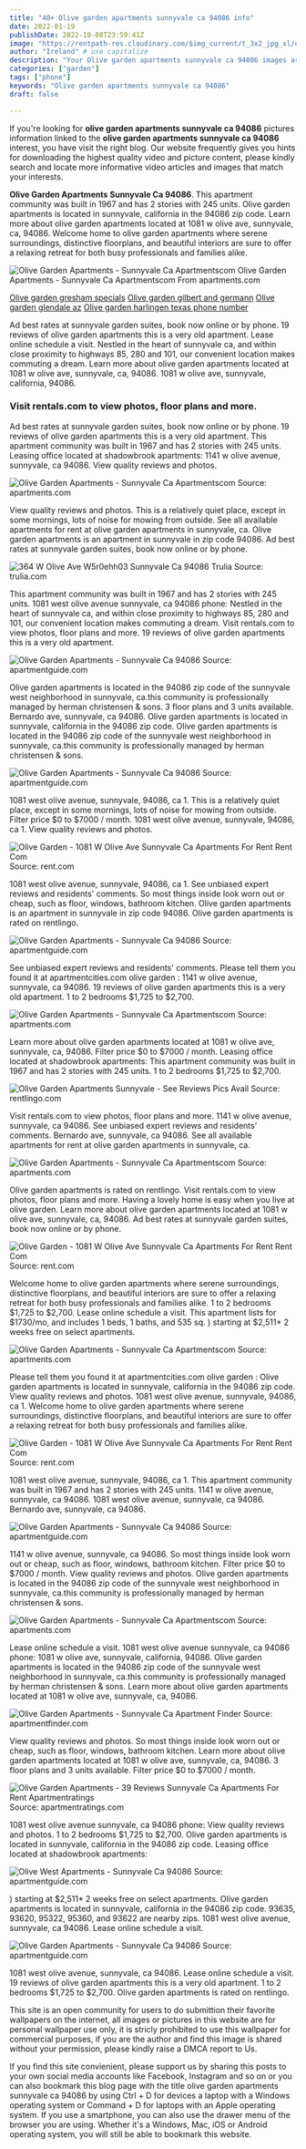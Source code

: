 ```yaml
---
title: "40+ Olive garden apartments sunnyvale ca 94086 info"
date: 2022-01-19
publishDate: 2022-10-08T23:59:41Z
image: "https://rentpath-res.cloudinary.com/$img_current/t_3x2_jpg_xl/e58bbc0d7772f12c6efdd009acb9d126"
author: "Ireland" # use capitalize
description: "Your Olive garden apartments sunnyvale ca 94086 images are ready in this website. Olive garden apartments sunnyvale ca 94086 are a topic that is being searched for and liked by netizens today. You can Get the Olive garden apartments sunnyvale ca 94086 files here. Find and Download all royalty-free images."
categories: ["garden"]
tags: ["phone"]
keywords: "Olive garden apartments sunnyvale ca 94086"
draft: false

---
```


If you're looking for **olive garden apartments sunnyvale ca 94086** pictures information linked to the **olive garden apartments sunnyvale ca 94086** interest, you have visit the right  blog.  Our website frequently  gives you  hints  for downloading  the highest  quality video and picture  content, please kindly search and locate more informative video articles and images  that match your interests.

**Olive Garden Apartments Sunnyvale Ca 94086**. This apartment community was built in 1967 and has 2 stories with 245 units. Olive garden apartments is located in sunnyvale, california in the 94086 zip code. Learn more about olive garden apartments located at 1081 w olive ave, sunnyvale, ca, 94086. Welcome home to olive garden apartments where serene surroundings, distinctive floorplans, and beautiful interiors are sure to offer a relaxing retreat for both busy professionals and families alike.

![Olive Garden Apartments - Sunnyvale Ca Apartmentscom](https://images1.apartments.com/i2/9S-xsXs6O7BjT0ULt089xb-gjQJUtCT_16Gpf4TbFbI/117/olive-garden-apartments-sunnyvale-ca-building-photo.jpg?p=1 "Olive Garden Apartments - Sunnyvale Ca Apartmentscom")
Olive Garden Apartments - Sunnyvale Ca Apartmentscom From apartments.com

[Olive garden gresham specials](/olive-garden-gresham-specials/)
[Olive garden gilbert and germann](/olive-garden-gilbert-and-germann/)
[Olive garden glendale az](/olive-garden-glendale-az/)
[Olive garden harlingen texas phone number](/olive-garden-harlingen-texas-phone-number/)

Ad best rates at sunnyvale garden suites, book now online or by phone. 19 reviews of olive garden apartments this is a very old apartment. Lease online schedule a visit. Nestled in the heart of sunnyvale ca, and within close proximity to highways 85, 280 and 101, our convenient location makes commuting a dream. Learn more about olive garden apartments located at 1081 w olive ave, sunnyvale, ca, 94086. 1081 w olive ave, sunnyvale, california, 94086.

### Visit rentals.com to view photos, floor plans and more.

Ad best rates at sunnyvale garden suites, book now online or by phone. 19 reviews of olive garden apartments this is a very old apartment. This apartment community was built in 1967 and has 2 stories with 245 units. Leasing office located at shadowbrook apartments: 1141 w olive avenue, sunnyvale, ca 94086. View quality reviews and photos.


![Olive Garden Apartments - Sunnyvale Ca Apartmentscom](https://images1.apartments.com/i2/SzUYmiHx2JT96qcEdmtHvASXVQGss535wIx60VG8p50/117/olive-garden-apartments-sunnyvale-ca-building-photo.jpg?p=1 "Olive Garden Apartments - Sunnyvale Ca Apartmentscom")
Source: apartments.com

View quality reviews and photos. This is a relatively quiet place, except in some mornings, lots of noise for mowing from outside. See all available apartments for rent at olive garden apartments in sunnyvale, ca. Olive garden apartments is an apartment in sunnyvale in zip code 94086. Ad best rates at sunnyvale garden suites, book now online or by phone.

![364 W Olive Ave W5r0ehh03 Sunnyvale Ca 94086 Trulia](https://www.trulia.com/pictures/thumbs_4/zillowstatic/fp/a8904435d3299ef05a034fcac0be6caf-full.jpg "364 W Olive Ave W5r0ehh03 Sunnyvale Ca 94086 Trulia")
Source: trulia.com

This apartment community was built in 1967 and has 2 stories with 245 units. 1081 west olive avenue sunnyvale, ca 94086 phone: Nestled in the heart of sunnyvale ca, and within close proximity to highways 85, 280 and 101, our convenient location makes commuting a dream. Visit rentals.com to view photos, floor plans and more. 19 reviews of olive garden apartments this is a very old apartment.

![Olive Garden Apartments - Sunnyvale Ca 94086](https://rentpath-res.cloudinary.com/$img_current/t_3x2_jpg_xl/c0974574a6cfab81553a439cdb05e3f2 "Olive Garden Apartments - Sunnyvale Ca 94086")
Source: apartmentguide.com

Olive garden apartments is located in the 94086 zip code of the sunnyvale west neighborhood in sunnyvale, ca.this community is professionally managed by herman christensen &amp; sons. 3 floor plans and 3 units available. Bernardo ave, sunnyvale, ca 94086. Olive garden apartments is located in sunnyvale, california in the 94086 zip code. Olive garden apartments is located in the 94086 zip code of the sunnyvale west neighborhood in sunnyvale, ca.this community is professionally managed by herman christensen &amp; sons.

![Olive Garden Apartments - Sunnyvale Ca 94086](https://rentpath-res.cloudinary.com/$img_current/t_3x2_jpg_xl/3538996497f2f9dfb626dbc261053fa7 "Olive Garden Apartments - Sunnyvale Ca 94086")
Source: apartmentguide.com

1081 west olive avenue, sunnyvale, 94086, ca 1. This is a relatively quiet place, except in some mornings, lots of noise for mowing from outside. Filter price $0 to $7000 / month. 1081 west olive avenue, sunnyvale, 94086, ca 1. View quality reviews and photos.

![Olive Garden - 1081 W Olive Ave Sunnyvale Ca Apartments For Rent Rent Com](https://rentpath-res.cloudinary.com/$img_current/t_3x2_jpg_xl/a785e7c77f782a02f21836476ef4b25a "Olive Garden - 1081 W Olive Ave Sunnyvale Ca Apartments For Rent Rent Com")
Source: rent.com

1081 west olive avenue, sunnyvale, 94086, ca 1. See unbiased expert reviews and residents&#039; comments. So most things inside look worn out or cheap, such as floor, windows, bathroom kitchen. Olive garden apartments is an apartment in sunnyvale in zip code 94086. Olive garden apartments is rated on rentlingo.

![Olive Garden Apartments - Sunnyvale Ca 94086](https://rentpath-res.cloudinary.com/$img_current/t_3x2_jpg_xl/50749af0eda21ef00b6049e4ffaca723 "Olive Garden Apartments - Sunnyvale Ca 94086")
Source: apartmentguide.com

See unbiased expert reviews and residents&#039; comments. Please tell them you found it at apartmentcities.com olive garden : 1141 w olive avenue, sunnyvale, ca 94086. 19 reviews of olive garden apartments this is a very old apartment. 1 to 2 bedrooms $1,725 to $2,700.

![Olive Garden Apartments - Sunnyvale Ca Apartmentscom](https://images1.apartments.com/m2/_8i7AegMSSyJN-T3jGIrBhhUyM4sc3-SIZ-ylCEDOFU/H330W495/olive-garden-apartments-sunnyvale-ca-map-image-of-the-property.jpg?p=1 "Olive Garden Apartments - Sunnyvale Ca Apartmentscom")
Source: apartments.com

Learn more about olive garden apartments located at 1081 w olive ave, sunnyvale, ca, 94086. Filter price $0 to $7000 / month. Leasing office located at shadowbrook apartments: This apartment community was built in 1967 and has 2 stories with 245 units. 1 to 2 bedrooms $1,725 to $2,700.

![Olive Garden Apartments Sunnyvale - See Reviews Pics Avail](https://s3.amazonaws.com/rentlingo-landlord-production/original/1034/pic_1.jpg "Olive Garden Apartments Sunnyvale - See Reviews Pics Avail")
Source: rentlingo.com

Visit rentals.com to view photos, floor plans and more. 1141 w olive avenue, sunnyvale, ca 94086. See unbiased expert reviews and residents&#039; comments. Bernardo ave, sunnyvale, ca 94086. See all available apartments for rent at olive garden apartments in sunnyvale, ca.

![Olive Garden Apartments - Sunnyvale Ca Apartmentscom](https://images1.apartments.com/i2/9jfwFfBRYOPvuRGW1q7oAdPLOe_NCxA7zyWf2r8fCVY/117/olive-garden-apartments-sunnyvale-ca-1x1.jpg?p=1 "Olive Garden Apartments - Sunnyvale Ca Apartmentscom")
Source: apartments.com

Olive garden apartments is rated on rentlingo. Visit rentals.com to view photos, floor plans and more. Having a lovely home is easy when you live at olive garden. Learn more about olive garden apartments located at 1081 w olive ave, sunnyvale, ca, 94086. Ad best rates at sunnyvale garden suites, book now online or by phone.

![Olive Garden - 1081 W Olive Ave Sunnyvale Ca Apartments For Rent Rent Com](https://rentpath-res.cloudinary.com/$img_current/t_3x2_jpg_xl/7895b92f41d3afbb6a3f2f1c1c5ac00b "Olive Garden - 1081 W Olive Ave Sunnyvale Ca Apartments For Rent Rent Com")
Source: rent.com

Welcome home to olive garden apartments where serene surroundings, distinctive floorplans, and beautiful interiors are sure to offer a relaxing retreat for both busy professionals and families alike. 1 to 2 bedrooms $1,725 to $2,700. Lease online schedule a visit. This apartment lists for $1730/mo, and includes 1 beds, 1 baths, and 535 sq. ) starting at $2,511* 2 weeks free on select apartments.

![Olive Garden Apartments - Sunnyvale Ca Apartmentscom](https://images1.apartments.com/i2/9S-xsXs6O7BjT0ULt089xb-gjQJUtCT_16Gpf4TbFbI/117/olive-garden-apartments-sunnyvale-ca-building-photo.jpg?p=1 "Olive Garden Apartments - Sunnyvale Ca Apartmentscom")
Source: apartments.com

Please tell them you found it at apartmentcities.com olive garden : Olive garden apartments is located in sunnyvale, california in the 94086 zip code. View quality reviews and photos. 1081 west olive avenue, sunnyvale, 94086, ca 1. Welcome home to olive garden apartments where serene surroundings, distinctive floorplans, and beautiful interiors are sure to offer a relaxing retreat for both busy professionals and families alike.

![Olive Garden - 1081 W Olive Ave Sunnyvale Ca Apartments For Rent Rent Com](https://rentpath-res.cloudinary.com/$img_current/t_3x2_jpg_xl/c6a4e65a9387011a6cbebbdeb4793cd1 "Olive Garden - 1081 W Olive Ave Sunnyvale Ca Apartments For Rent Rent Com")
Source: rent.com

1081 west olive avenue, sunnyvale, 94086, ca 1. This apartment community was built in 1967 and has 2 stories with 245 units. 1141 w olive avenue, sunnyvale, ca 94086. 1081 west olive avenue, sunnyvale, ca 94086. Bernardo ave, sunnyvale, ca 94086.

![Olive Garden Apartments - Sunnyvale Ca 94086](https://rentpath-res.cloudinary.com/$img_current/t_3x2_jpg_xl/f09d3a11ddda2fdba7bef7982eec00a1 "Olive Garden Apartments - Sunnyvale Ca 94086")
Source: apartmentguide.com

1141 w olive avenue, sunnyvale, ca 94086. So most things inside look worn out or cheap, such as floor, windows, bathroom kitchen. Filter price $0 to $7000 / month. View quality reviews and photos. Olive garden apartments is located in the 94086 zip code of the sunnyvale west neighborhood in sunnyvale, ca.this community is professionally managed by herman christensen &amp; sons.

![Olive Garden Apartments - Sunnyvale Ca Apartmentscom](https://images1.apartments.com/i2/-fSGdRtk5w5NXf6OKFjMVuu3R1KpGLCN7DBaGKnBERs/111/olive-garden-apartments-sunnyvale-ca-aireal-view.jpg "Olive Garden Apartments - Sunnyvale Ca Apartmentscom")
Source: apartments.com

Lease online schedule a visit. 1081 west olive avenue sunnyvale, ca 94086 phone: 1081 w olive ave, sunnyvale, california, 94086. Olive garden apartments is located in the 94086 zip code of the sunnyvale west neighborhood in sunnyvale, ca.this community is professionally managed by herman christensen &amp; sons. Learn more about olive garden apartments located at 1081 w olive ave, sunnyvale, ca, 94086.

![Olive Garden Apartments - Sunnyvale Ca Apartment Finder](https://image1.apartmentfinder.com/i2/5NNmsBF7CerA-TWuhpKKmd9tdXWEJzkElcQQjaT1GNU/117/olive-garden-apartments-sunnyvale-ca-building-photo.jpg "Olive Garden Apartments - Sunnyvale Ca Apartment Finder")
Source: apartmentfinder.com

View quality reviews and photos. So most things inside look worn out or cheap, such as floor, windows, bathroom kitchen. Learn more about olive garden apartments located at 1081 w olive ave, sunnyvale, ca, 94086. 3 floor plans and 3 units available. Filter price $0 to $7000 / month.

![Olive Garden Apartments - 39 Reviews Sunnyvale Ca Apartments For Rent Apartmentratings](https://cimg1.ibsrv.net/ibimg/www.apartmentratings.com/650x350_85-1/m/8/i/m8I3-2QmTd4.jpg "Olive Garden Apartments - 39 Reviews Sunnyvale Ca Apartments For Rent Apartmentratings")
Source: apartmentratings.com

1081 west olive avenue sunnyvale, ca 94086 phone: View quality reviews and photos. 1 to 2 bedrooms $1,725 to $2,700. Olive garden apartments is located in sunnyvale, california in the 94086 zip code. Leasing office located at shadowbrook apartments:

![Olive West Apartments - Sunnyvale Ca 94086](https://rentpath-res.cloudinary.com/$img_current/t_3x2_jpg_xl/f636a1d3f9a4f2a11609fbe4da6bb55b "Olive West Apartments - Sunnyvale Ca 94086")
Source: apartmentguide.com

) starting at $2,511* 2 weeks free on select apartments. Olive garden apartments is located in sunnyvale, california in the 94086 zip code. 93635, 93620, 95322, 95360, and 93622 are nearby zips. 1081 west olive avenue, sunnyvale, ca 94086. Lease online schedule a visit.

![Olive Garden Apartments - Sunnyvale Ca 94086](https://rentpath-res.cloudinary.com/$img_current/t_3x2_jpg_xl/e58bbc0d7772f12c6efdd009acb9d126 "Olive Garden Apartments - Sunnyvale Ca 94086")
Source: apartmentguide.com

1081 west olive avenue, sunnyvale, ca 94086. Lease online schedule a visit. 19 reviews of olive garden apartments this is a very old apartment. 1 to 2 bedrooms $1,725 to $2,700. Olive garden apartments is rated on rentlingo.

This site is an open community for users to do submittion their favorite wallpapers on the internet, all images or pictures in this website are for personal wallpaper use only, it is stricly prohibited to use this wallpaper for commercial purposes, if you are the author and find this image is shared without your permission, please kindly raise a DMCA report to Us.

If you find this site convienient, please support us by sharing this posts to your own social media accounts like Facebook, Instagram and so on or you can also bookmark this blog page with the title olive garden apartments sunnyvale ca 94086 by using Ctrl + D for devices a laptop with a Windows operating system or Command + D for laptops with an Apple operating system. If you use a smartphone, you can also use the drawer menu of the browser you are using. Whether it's a Windows, Mac, iOS or Android operating system, you will still be able to bookmark this website.
